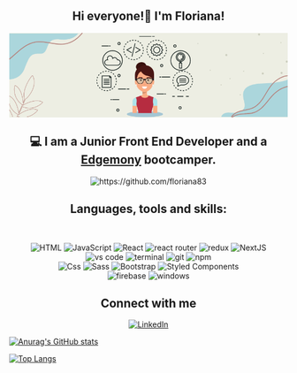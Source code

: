 <h2 align="center"> Hi everyone!👋 I'm Floriana!</h2> 
<div align="center"><img src="banner.png" alt="banner" align="center"> </div>


<h2 align="center"> 💻 I am a Junior Front End Developer and a <a href="https://edgemony.com/">Edgemony</a> bootcamper.</h2> 
 <p align="center">
<img src="https://komarev.com/ghpvc/?username=floriana83" alt="https://github.com/floriana83" /></p>

<h2 align="center">Languages, tools and skills:</h2>

<br>

 <p align="center">
  <img alt="HTML" src="https://img.shields.io/badge/HTML-E34F26?logo=html5&logoColor=white&style=for-the-badge" />
  <img alt="JavaScript" src="https://img.shields.io/badge/JavaScript-323330?style=for-the-badge&logo=javascript&logoColor=F7DF1E" /> 
  <img alt="React" src="https://img.shields.io/badge/React-61DAFB?logo=react&logoColor=white&style=for-the-badge" />  
  <img alt="react router" src="https://img.shields.io/badge/React_Router-CA4245?style=for-the-badge&logo=react-router&logoColor=white" />  
  <img alt="redux" src="https://img.shields.io/badge/Redux-593D88?style=for-the-badge&logo=redux&logoColor=white" />
  <img alt="NextJS" src="https://img.shields.io/badge/next.js-000000?style=for-the-badge&logo=nextdotjs&logoColor=white" /> <br />
  <img alt="vs code" src="https://img.shields.io/badge/vs%20code-007ACC?style=for-the-badge&logo=visual%20studio%20code&logoColor=white" />
  <img alt="terminal" src="https://img.shields.io/badge/terminal%20commands-black?style=for-the-badge&logo=windows%20terminal&logoColor=white" />
  <img alt="git" src="https://img.shields.io/badge/Git-F05032?style=for-the-badge&logo=git&logoColor=white" />
  <img alt="npm" src="https://img.shields.io/badge/npm-CB3837?style=for-the-badge&logo=npm&logoColor=white" /> <br />
  <img alt="Css" src="https://img.shields.io/badge/CSS-1572B6?logo=css3&logoColor=white&style=for-the-badge" />
  <img alt="Sass" src="https://img.shields.io/badge/Sass-CC6699?logo=sass&logoColor=white&style=for-the-badge" />
  <img alt="Bootstrap" src="https://img.shields.io/badge/Bootstrap-563D7C?style=for-the-badge&logo=bootstrap&logoColor=white" />
  <img alt="Styled Components" src="https://img.shields.io/badge/styled--components-DB7093?style=for-the-badge&logo=styled-components&logoColor=white" /> <br />
  <img alt="firebase" src="https://img.shields.io/badge/firebase-ffca28?style=for-the-badge&logo=firebase&logoColor=black" />
  <img alt="windows" src="https://img.shields.io/badge/Windows-0078D6?style=for-the-badge&logo=windows&logoColor=white" />
</p>



<h2 align="center">Connect with me</h2>
<p align="center">
  <a href="https://www.linkedin.com/in/floriana-domianello"><img alt="LinkedIn" src="https://img.shields.io/badge/LinkedIn-0077B5?style=for-the-badge&logo=linkedin&logoColor=white" /></a>
</p>



[![Anurag's GitHub stats](https://github-readme-stats.vercel.app/api?username=floriana83&show_icons=true&theme=tokyonight)](https://github.com/floriana83/github-readme-stats)

[![Top Langs](https://github-readme-stats.vercel.app/api/top-langs/?username=floriana83&show_icons=true&theme=tokyonight)](https://github.com/floriana83/github-readme-stats)



<!--
**floriana83/floriana83** is a ✨ _special_ ✨ repository because its `README.md` (this file) appears on your GitHub profile.

Here are some ideas to get you started:

- 🔭 I’m currently working on ...
- 🌱 I’m currently learning ...
- 👯 I’m looking to collaborate on ...
- 🤔 I’m looking for help with ...
- 💬 Ask me about ...
- 📫 How to reach me: ...
- 😄 Pronouns: ...
- ⚡ Fun fact: ...
-->
